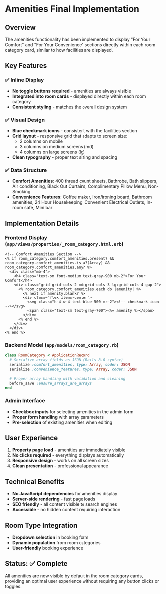 # Amenities Final Implementation

## Overview
The amenities functionality has been implemented to display "For Your Comfort" and "For Your Convenience" sections directly within each room category card, similar to how facilities are displayed.

## Key Features

### ✅ Inline Display
- **No toggle buttons required** - amenities are always visible
- **Integrated into room cards** - displayed directly within each room category
- **Consistent styling** - matches the overall design system

### ✅ Visual Design
- **Blue checkmark icons** - consistent with the facilities section
- **Grid layout** - responsive grid that adapts to screen size:
  - 2 columns on mobile
  - 3 columns on medium screens (md)
  - 4 columns on large screens (lg)
- **Clean typography** - proper text sizing and spacing

### ✅ Data Structure
- **Comfort Amenities**: 400 thread count sheets, Bathrobe, Bath slippers, Air conditioning, Black Out Curtains, Complimentary Pillow Menu, Non-Smoking
- **Convenience Features**: Coffee maker, Iron/ironing board, Bathroom amenities, 24 Hour Housekeeping, Convenient Electrical Outlets, In-room safe, Mini bar

## Implementation Details

### Frontend Display (`app/views/properties/_room_category.html.erb`)
```erb
<!-- Comfort Amenities Section -->
<% if room_category.comfort_amenities.present? && room_category.comfort_amenities.is_a?(Array) && room_category.comfort_amenities.any? %>
  <div class="mb-4">
    <h4 class="text-sm font-medium text-gray-900 mb-2">For Your Comfort</h4>
    <div class="grid grid-cols-2 md:grid-cols-3 lg:grid-cols-4 gap-2">
      <% room_category.comfort_amenities.each do |amenity| %>
        <% next if amenity.blank? %>
        <div class="flex items-center">
          <svg class="h-4 w-4 text-blue-500 mr-2"><!-- checkmark icon --></svg>
          <span class="text-sm text-gray-700"><%= amenity %></span>
        </div>
      <% end %>
    </div>
  </div>
<% end %>
```

### Backend Model (`app/models/room_category.rb`)
```ruby
class RoomCategory < ApplicationRecord
  # Serialize array fields as JSON (Rails 8.0 syntax)
  serialize :comfort_amenities, type: Array, coder: JSON
  serialize :convenience_features, type: Array, coder: JSON
  
  # Proper array handling with validation and cleaning
  before_save :ensure_arrays_are_arrays
end
```

### Admin Interface
- **Checkbox inputs** for selecting amenities in the admin form
- **Proper form handling** with array parameters
- **Pre-selection** of existing amenities when editing

## User Experience
1. **Property page load** - amenities are immediately visible
2. **No clicks required** - everything displays automatically
3. **Responsive design** - works on all screen sizes
4. **Clean presentation** - professional appearance

## Technical Benefits
- **No JavaScript dependencies** for amenities display
- **Server-side rendering** - fast page loads
- **SEO friendly** - all content visible to search engines
- **Accessible** - no hidden content requiring interaction

## Room Type Integration
- **Dropdown selection** in booking form
- **Dynamic population** from room categories
- **User-friendly** booking experience

## Status: ✅ Complete
All amenities are now visible by default in the room category cards, providing an optimal user experience without requiring any button clicks or toggles. 